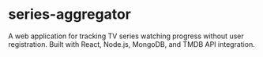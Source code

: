 # series-aggregator
A web application for tracking TV series watching progress without user registration. Built with React, Node.js, MongoDB, and TMDB API integration.
